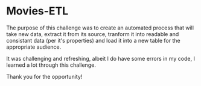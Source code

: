 # Movies-ETL

The purpose of this challenge was to create an automated process that will take new data, extract it from its source, tranform it into readable and consistant data (per it's properties) and load it into a new table for the appropriate audience. 

It was challenging and refreshing, albeit I do have some errors in my code, I learned a lot through this challenge. 

Thank you for the opportunity!
